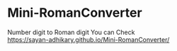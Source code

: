 # Mini-RomanConverter
Number digit to Roman digit
You can Check 
<br>
https://sayan-adhikary.github.io/Mini-RomanConverter/
